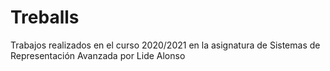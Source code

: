 # Treballs
Trabajos realizados en el curso 2020/2021 en la asignatura de Sistemas de Representación Avanzada por Lide Alonso
